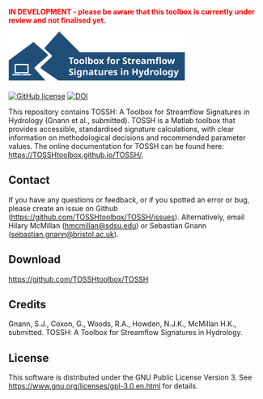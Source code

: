 <span style="color:red">**IN DEVELOPMENT - please be aware that this toolbox is currently under review and not finalised yet.**</span>


<img src="docs/images/TOSSH_logo.svg" alt="TOSSH logo" style="width:70%;" >


[![GitHub license](https://img.shields.io/badge/license-GPLv3-blue.svg)](https://github.com/TOSSHtoolbox/TOSSH/blob/master/LICENSE)
[![DOI](https://zenodo.org/badge/DOI/10.5281/zenodo.4451846.svg)](https://doi.org/10.5281/zenodo.4451846)


This repository contains TOSSH: A Toolbox for Streamflow Signatures in Hydrology (Gnann et al., submitted).
TOSSH is a Matlab toolbox that provides accessible, standardised signature calculations, with clear information on methodological decisions and recommended parameter values.
The online documentation for TOSSH can be found here: <https://TOSSHtoolbox.github.io/TOSSH/>.

## Contact
If you have any questions or feedback, or if you spotted an error or bug, please create an issue on Github 
(<a href="https://github.com/TOSSHtoolbox/TOSSH/issues" target="_blank">https://github.com/TOSSHtoolbox/TOSSH/issues</a>).
Alternatively, email Hilary McMillan (<hmcmillan@sdsu.edu>) or Sebastian Gnann (<sebastian.gnann@bristol.ac.uk>).
 
 
## Download 
<https://github.com/TOSSHtoolbox/TOSSH>
 
 
## Credits
Gnann, S.J., Coxon, G., Woods, R.A., Howden, N.J.K., McMillan H.K., submitted. TOSSH: A Toolbox for Streamflow Signatures in Hydrology.


## License
This software is distributed under the GNU Public License Version 3.
See <a href="https://www.gnu.org/licenses/gpl-3.0.en.html" target="_blank">https://www.gnu.org/licenses/gpl-3.0.en.html</a> for details.



